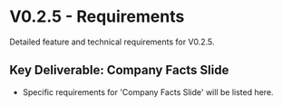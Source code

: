 # V0.2.5 - Requirements

Detailed feature and technical requirements for V0.2.5.

## Key Deliverable: Company Facts Slide
- Specific requirements for 'Company Facts Slide' will be listed here.
